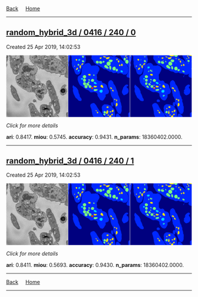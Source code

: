 
[Back](..)&nbsp;&nbsp;&nbsp;&nbsp;&nbsp;[Home](https://leapmanlab.github.io/snapshots)

---

<div class="summary"><a href="0"><h2>random_hybrid_3d / 0416 / 240 / 0</h2></a><p>Created 25 Apr 2019, 14:02:53
</p><a href="0"><img src="0/media/summary.png" align="center"></a><p>
<i>Click for more details</i>
</p></div>

**ari**: 0.8417. **miou**: 0.5745. **accuracy**: 0.9431. **n_params**: 18360402.0000. 

---

<div class="summary"><a href="1"><h2>random_hybrid_3d / 0416 / 240 / 1</h2></a><p>Created 25 Apr 2019, 14:02:53
</p><a href="1"><img src="1/media/summary.png" align="center"></a><p>
<i>Click for more details</i>
</p></div>

**ari**: 0.8411. **miou**: 0.5693. **accuracy**: 0.9430. **n_params**: 18360402.0000. 

---

[Back](..)&nbsp;&nbsp;&nbsp;&nbsp;&nbsp;[Home](https://leapmanlab.github.io/snapshots)

---